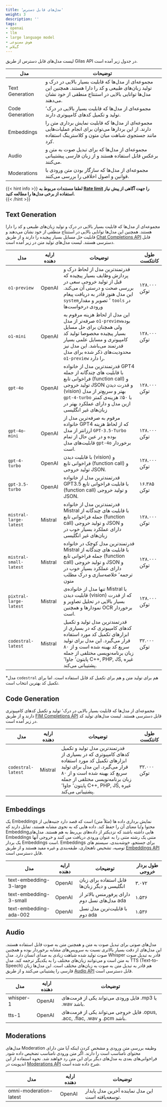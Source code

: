 ```yaml
---
title: 'مدل‌های قابل دسترس'
weight: 3
description: ''
tags:
- openai
- llm
- large language model
- هوش مصنوعی
- گیلاس
---
```


لیست مدل‌های قابل دسترس از طریق Gilas API در جدول‌ زیر آمده است.

 مدل | توضیحات
---|----------
Text Generation | مجموعه‌ای از مدل‌ها که قابلیت بسیار بالایی در درک و تولید زبان‌های طبیعی و کد را دارا هستند. همچنین این مدل‌ها توانایی بالایی در استنتاج منطقی از خود نشان می‌دهند.
Code Generation | مجموعه‌ای از مدل‌ها که قابلیت بسیار بالایی در درک٬ تولید و تکمیل کدهای کامپیوتری دارند.
Embeddings | مجموعه‌ای از مدل‌ها که قابلیت نمایش برداری متن را دارند. از این بردارها می‌توان برای انجام عملیات‌هایی مانند جستجوی شباهت میان متون و کلاسترینگ استفاده کرد.
Audio | مجموعه‌ای از مدل‌ها که برای تبدیل صوت به متن و برعکس قابل استفاده هستند و از زبان فارسی پیشتیبانی می‌کنند.
Moderations | مجموعه‌ای از مدل‌ها که سازگار بودن متن ورودی با قوانین و اصول اخلاقی را بررسی می‌کنند.

{{< hint info >}}
**لطفا مستندات مربوط به [Rate limit](/ratelimit) را جهت آگاهی از پیش‌ نیاز استفاده از برخی مدل‌ها را مطالعه کنید.**  
{{< /hint >}}

## Text Generation

مجموعه‌ای از مدل‌ها که قابلیت بسیار بالایی در درک و تولید زبان‌های طبیعی و کد را دارا هستند. همچنین این مدل‌ها توانایی بالایی در استنتاج منطقی از خود نشان می‌دهند و قابلیت حل مسایل بسیار پیچیده را دارند  و از طریق [Chat Completions API](/apis/chat-completions) قابل دسترسی هستند. لیست مدل‌های تولید متن در زیر آمده است.

 مدل | ارایه دهنده | توضیحات | طول کانتکست | 
---|---|---|---
`o1-preview` | OpenAI | قدرتمندترین مدل از لحاظ درک و پردازش وظایف بسیار پیچیده که قبل از تولید خروجی سعی در بررسی صحت و درستی آن  می‌کند. این مدل هنوز قادر به دریافت پیغام `system`٬ تصویر و مقدار `tools` در ورودی درخواست‌ها | ۱۲۸.۰۰۰ توکن
`o1-mini` | OpenAI | این مدل از لحاظ هزینه مرقوم به صرفه‌تر از مدل `o1-preview`بوده ولی همچنان برای حل مسایل بسیار پیچیده مخصوصا تولید کد کامپیوتری و مسایل علمی بسیار قدرتمند می‌باشد. این مدل نیز محدودیت‌های ذکر شده برای مدل `o1-preview` را دارد. | ۱۲۸.۰۰۰ توکن
`gpt-4o` | OpenAI | قدرتمندترین مدل از خانواده GPT4 با قابلیت های چندگانه از جمله فراخوانی تابع (function call) و تولید خروجی JSON و قدرت دیدن (vision) بهتر و سریع‌تر از مدل `gpt-4-turbo` با ۵۰٪ هزینه‌ی کمتر ازین مدل و دارای عملکرد بهتر در زبان‌های غیر انگلیسی | ۱۲۸.۰۰۰ توکن
`gpt-4o-mini` | OpenAI | مرقوم به صرفه‌ترین مدل از خانواده GPT4 که از لحاظ هزینه ارزانتر از مدل `GPT-3.5-Turbo` بوده و در عین حال از تمام قابلیت‌های مدل `gpt-4o` برخوردار است. | ۱۲۸.۰۰۰ توکن
`gpt-4-turbo` | OpenAI | با قابلیت دیدن (vision) و فراخوانی تابع (function call) و تولید خروجی JSON. | ۱۲۸.۰۰۰ توکن
`gpt-3.5-turbo` | OpenAI | قدرتمندترین مدل از خانواده GPT3.5 با قابلیت فراخوانی تابع (function call) و تولید خروجی JSON. | ۱۶.۳۸۵ توکن
`mistral-large-latest` | Mistral | قدرتمندترین مدل از خانواده Mistral با قابلیت های چندگانه از جمله فراخوانی تابع (function call) و تولید خروجی JSON و دارای عملکرد بسیار خوب در زبان‌های غیر انگلیسی | ۱۲۸.۰۰۰ توکن
`mistral-small-latest` | Mistral | قدرتمندترین مدل کوچک در خانواده Mistral با قابلیت های چندگانه از جمله فراخوانی تابع (function call) و  تولید خروجی JSON و دارای عملکرد بسیار خوب در ترجمه٬ خلاصه‌سازی و درک مطلب متون | ۱۲۸.۰۰۰ توکن
`pixtral-large-latest` | Mistral | تنها مدل از خانواده‌ی Mistral با قابلیت دیدن (vision) که از قدرت بسیار بالایی در تحلیل تصاویر و نمودارها و همچنین OCR برخوردار است. | ۱۲۸.۰۰۰ توکن
`codestral-latest` | Mistral | قدرتمندترین مدل تولید و تکمیل کدهای کامپیوتری که در بسیاری از ابزارهای تکمیل کد مورد استفاده قرار می‌گیرد. این مدل برای تولید سریع کد بهینه شده است و از ۸۰ زبان برنامه‌نویسی  مختلفی از جمله پایتون٬ جاوا٬ C++, PHP, JS, غیره پشتیبانی می‌کند. | ۳۲.۰۰۰ توکن  

*مدل `codestral` هم برای تولید متن و هم برای تکمیل کد قابل استفاده است. اما برای تکمیل کد بهترین انتخاب است.

## Code Generation

مجموعه‌ای از مدل‌ها که قابلیت بسیار بالایی در درک٬ تولید و تکمیل کدهای کامپیوتری دارند و از طریق [FIM Completions API](/apis/fim-completions) قابل دسترسی هستند. لیست مدل‌های تولید کد در زیر آمده است.

مدل | ارایه دهنده | توضیحات | طول کانتکست | 
---|---|---|---
`codestral-latest` | Mistral | قدرتمندترین مدل تولید و تکمیل کدهای کامپیوتری که در بسیاری از ابزارهای تکمیل کد مورد استفاده قرار می‌گیرد. این مدل برای تولید سریع کد بهینه شده است و از ۸۰ زبان برنامه‌نویسی  مختلفی از جمله پایتون٬ جاوا٬ C++, PHP, JS, غیره پشتیبانی می‌کند. | ۳۲.۰۰۰ توکن  


## Embeddings

یک Embeddings نمایش برداری داده ها (مثلاً متن) است که قصد دارد جنبه‌هایی از محتوا و/یا معنای آن را حفظ کند. داده هایی که به نحوی مشابه هستند، تمایل دارند که Embeddingهایی داشته باشند که نزدیکتر از داده‌های بی‌ربط به هم هستند. مدل‌های Embeddings متنی یک رشته متنی را به عنوان ورودی دریافت می کنند و خروجی آنها یک بردار Embeddings است. Embedding‌s برای جستجو، خوشه‌بندی، سیستم های توصیه، تشخیص ناهنجاری، طبقه‌بندی و غیره مفید هستند و از طریق [Embeddings API](/apis/embeddings/) قابل دسترسی است.

 مدل | ارایه دهنده | توضیحات | طول بردار خروجی | 
---|---|---|---
text-embedding-3-large | OpenAI | قابل استفاده برای زبان انگلیسی و دیگر زبان‌ها | ۳.۰۷۲
text-embedding-3-small | OpenAI| دارای پرفورمنس بالاتر از مدل‌های نسل دوم ada | ۱.۵۳۶
text-embedding-ada-002 | OpenAI| با قابلیت‌ترین مدل نسل دوم ada | ۱.۵۳۶

## Audio

مدل‌های صوتی برای تبدیل صوت به متن و همچنین متن به صوت قابل استفاده هستند. این مدل‌های از دقت بسیار بالاتری نسبت به سرویس‌های مشابه برخوردار بوده و همچنین صوت تولید شده شباهت زیادی به صدای انسان دارد.
مدل Whisper قادر به تبدیل صوت به متن است و می‌توانند زبان‌های مختلف را به یکدیگر ترجمه کند.
مدل TTS (Text-to-Speech) هم قادر به تبدیل متن به صوت به زبان‌های مختلف است.
این مدل‌ها زبان فارسی را پشتیبانی می‌کنند و از طریق [Audio API](/apis/audio/) قابل دسترسی است.

 مدل | ارایه دهنده | توضیحات  | 
---|---|---|
whisper-1 | OpenAI | فایل ورودی می‌تواند یکی از فرمت‌های .mp3 یا .wav باشد. |
tts-1 | OpenAI | فایل خروجی می‌تواند یکی از فرمت‌های .opus, .acc, .flac, .wav و .pcm باشد. |

## Moderations

مدل‌های Moderation وظیفه بررسی متن ورودی و مشخص کردن اینکه آیا متن دارای محتوای نامناسب است را دارند. اگر متن ورودی نامناسب تضخیص داده شود, فراخوانی‌های بعدی به مدل‌های دیگر برای این متن رد خواهند شد. نحوه استفاده از این اندپوینت در [Moderations API](/apis/moderations/) شرح داده شده است.

 مدل | ارایه دهنده | توضیحات | 
---|---|---|
omni-moderation-latest | OpenAI | این مدل نماینده آخرین مدل پایدار توسعه‌یافته است.
